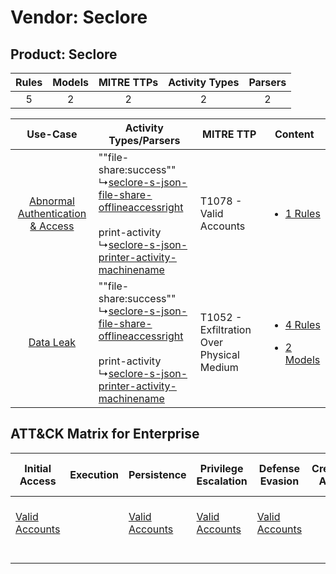 Vendor: Seclore
===============
Product: Seclore
----------------
| Rules | Models | MITRE TTPs | Activity Types | Parsers |
|:-----:|:------:|:----------:|:--------------:|:-------:|
|   5   |   2    |     2      |       2        |    2    |

|    Use-Case    | Activity Types/Parsers    | MITRE TTP    | Content    |
|:----:| ---- | ---- | ---- |
| [Abnormal Authentication & Access](../../../UseCases/uc_abnormal_authentication_&_access.md) |  ""file-share:success""<br> ↳[seclore-s-json-file-share-offlineaccessright](Ps/pC_secloresjsonfileshareofflineaccessright.md)<br><br> print-activity<br> ↳[seclore-s-json-printer-activity-machinename](Ps/pC_secloresjsonprinteractivitymachinename.md)<br> | T1078 - Valid Accounts<br>    | [<ul><li>1 Rules</li></ul>](RM/r_m_seclore_seclore_Abnormal_Authentication_&_Access.md)    |
|    [Data Leak](../../../UseCases/uc_data_leak.md)    |  ""file-share:success""<br> ↳[seclore-s-json-file-share-offlineaccessright](Ps/pC_secloresjsonfileshareofflineaccessright.md)<br><br> print-activity<br> ↳[seclore-s-json-printer-activity-machinename](Ps/pC_secloresjsonprinteractivitymachinename.md)<br> | T1052 - Exfiltration Over Physical Medium<br> | [<ul><li>4 Rules</li></ul><ul><li>2 Models</li></ul>](RM/r_m_seclore_seclore_Data_Leak.md) |

ATT&CK Matrix for Enterprise
----------------------------
| Initial Access                                                      | Execution | Persistence                                                         | Privilege Escalation                                                | Defense Evasion                                                     | Credential Access | Discovery | Lateral Movement | Collection | Command and Control | Exfiltration                                                                           | Impact |
| ------------------------------------------------------------------- | --------- | ------------------------------------------------------------------- | ------------------------------------------------------------------- | ------------------------------------------------------------------- | ----------------- | --------- | ---------------- | ---------- | ------------------- | -------------------------------------------------------------------------------------- | ------ |
| [Valid Accounts](https://attack.mitre.org/techniques/T1078)<br><br> |           | [Valid Accounts](https://attack.mitre.org/techniques/T1078)<br><br> | [Valid Accounts](https://attack.mitre.org/techniques/T1078)<br><br> | [Valid Accounts](https://attack.mitre.org/techniques/T1078)<br><br> |                   |           |                  |            |                     | [Exfiltration Over Physical Medium](https://attack.mitre.org/techniques/T1052)<br><br> |        |